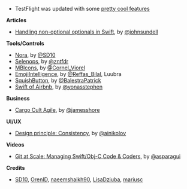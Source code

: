 * TestFlight was updated with some [pretty cool features](https://developer.apple.com/news/?id=04112017a)

**Articles**

* [Handling non-optional optionals in Swift](https://medium.com/@johnsundell/handling-non-optional-optionals-in-swift-e5706390f56f), by [@johnsundell](https://twitter.com/johnsundell)


**Tools/Controls**
* [Nora](https://github.com/SD10/Nora), by [@SD10](https://github.com/SD10)
* [Selenops](https://github.com/zntfdr/Selenops), by [@zntfdr](https://twitter.com/zntfdr)
* [MBIcons](https://github.com/c-Viorel/MBIcons), by [@Cornel_Viorel](https://twitter.com/Cornel_Viorel)
* [EmojiIntelligence](https://github.com/Luubra/EmojiIntelligence), by [@Reffas_Bilal](https://twitter.com/Reffas_Bilal), Luubra
* [SquishButton](https://github.com/BalestraPatrick/SquishButton), by [@BalestraPatrick](http://twitter.com/BalestraPatrick)
* [Swift of Airbnb](https://github.com/yonasstephen/swift-of-airbnb), by [@yonasstephen](https://twitter.com/yonasstephen)

**Business**

* [Cargo Cult Agile](http://www.jamesshore.com/Blog/Cargo-Cult-Agile.html), by [@jamesshore](https://twitter.com/jamesshore)

**UI/UX**

* [Design principle: Consistency](https://uxplanet.org/design-principle-consistency-6b0cf7e7339f), by [@ainikolov](https://twitter.com/ainikolov)

**Videos**

* [Git at Scale: Managing Swift/Obj-C Code & Coders](https://realm.io/news/brett-koonce-slug-git-at-scale-managing-swift-obj-c-coders), by [@asparagui](https://twitter.com/asparagui)

**Credits**
* [SD10](https://github.com/SD10), [OrenID](https://twitter.com/OrenID), [naeemshaikh90](https://github.com/naeemshaikh90), [LisaDziuba](https://github.com/lisadziuba), [mariusc](https://github.com/mariusc)

